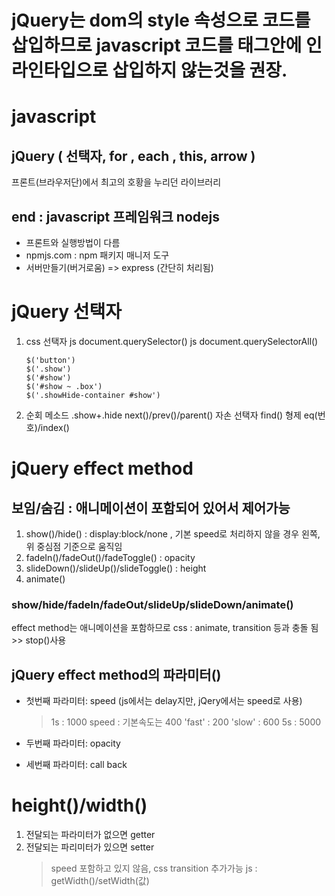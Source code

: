# jQuery는 dom의 style 속성으로 코드를 삽입하므로 javascript 코드를 태그안에 인라인타입으로 삽입하지 않는것을 권장.

# javascript

## jQuery ( 선택자, for , each , this, arrow )

프론트(브라우저단)에서 최고의 호황을 누리던 라이브러리

## end : javascript 프레임워크 nodejs

- 프론트와 실행방법이 다름
- npmjs.com : npm 패키지 매니저 도구
- 서버만들기(버거로움) => express (간단히 처리됨)

# jQuery 선택자

1.  css 선택자
    js document.querySelector()
    js document.querySelectorAll()

        $('button')
        $('.show')
        $('#show')
        $('#show ~ .box')
        $('.showHide-container #show')

2.  순회 메소드
    .show+.hide next()/prev()/parent()
    자손 선택자 find()
    형제 eq(번호)/index()

# jQuery effect method

## 보임/숨김 : 애니메이션이 포함되어 있어서 제어가능

1.  show()/hide() : display:block/none ,
    기본 speed로 처리하지 않을 경우 왼쪽, 위 중심점 기준으로 움직임
2.  fadeIn()/fadeOut()/fadeToggle() : opacity
3.  slideDown()/slideUp()/slideToggle() : height
4.  animate()

### show/hide/fadeIn/fadeOut/slideUp/slideDown/animate()

effect method는 애니메이션을 포함하므로
css : animate, transition 등과 충돌 됨 >> stop()사용

## jQuery effect method의 파라미터()

- 첫번째 파라미터: speed (js에서는 delay지만, jQery에서는 speed로 사용)

  > 1s : 1000
  > speed : 기본속도는 400
  > 'fast' : 200
  > 'slow' : 600
  > 5s : 5000

- 두번째 파라미터: opacity

- 세번째 파라미터: call back

# height()/width()

1. 전달되는 파라미터가 없으면 getter
2. 전달되는 파리미터가 있으면 setter
   > speed 포함하고 있지 않음, css transition 추가가능
   > js : getWidth()/setWidth(값)
